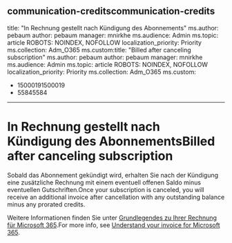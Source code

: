 <a name="communication-credits"></a><span data-ttu-id="10825-101">communication-credits</span><span class="sxs-lookup"><span data-stu-id="10825-101">communication-credits</span></span>
---
<span data-ttu-id="10825-102">title: "In Rechnung gestellt nach Kündigung des Abonnements" ms.author: pebaum author: pebaum manager: mnirkhe ms.audience: Admin ms.topic: article ROBOTS: NOINDEX, NOFOLLOW localization_priority: Priority ms.collection: Adm_O365 ms.custom:</span><span class="sxs-lookup"><span data-stu-id="10825-102">title: "Billed after canceling subscription" ms.author: pebaum author: pebaum manager: mnirkhe ms.audience: Admin ms.topic: article ROBOTS: NOINDEX, NOFOLLOW localization_priority: Priority ms.collection: Adm_O365 ms.custom:</span></span>
- <span data-ttu-id="10825-103">1500019</span><span class="sxs-lookup"><span data-stu-id="10825-103">1500019</span></span>
- <span data-ttu-id="10825-104">5584</span><span class="sxs-lookup"><span data-stu-id="10825-104">5584</span></span>
---

# <a name="billed-after-canceling-subscription"></a><span data-ttu-id="10825-105">In Rechnung gestellt nach Kündigung des Abonnements</span><span class="sxs-lookup"><span data-stu-id="10825-105">Billed after canceling subscription</span></span>

<span data-ttu-id="10825-106">Sobald das Abonnement gekündigt wird, erhalten Sie nach der Kündigung eine zusätzliche Rechnung mit einem eventuell offenen Saldo minus eventuellen Gutschriften.</span><span class="sxs-lookup"><span data-stu-id="10825-106">Once your subscription is canceled, you will receive an additional invoice after cancellation with any outstanding balance minus any prorated credits.</span></span>

<span data-ttu-id="10825-107">Weitere Informationen finden Sie unter [Grundlegendes zu Ihrer Rechnung für Microsoft 365](https://docs.microsoft.com/microsoft-365/commerce/billing-and-payments/understand-your-invoice2).</span><span class="sxs-lookup"><span data-stu-id="10825-107">For more info, see [Understand your invoice for Microsoft 365](https://docs.microsoft.com/microsoft-365/commerce/billing-and-payments/understand-your-invoice2).</span></span>
